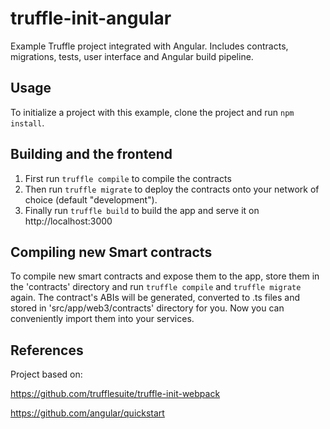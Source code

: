 # truffle-init-angular
Example Truffle project integrated with Angular. Includes contracts, migrations, tests, user interface and Angular build pipeline.

## Usage

To initialize a project with this example, clone the project and run `npm install`.

## Building and the frontend

1. First run `truffle compile` to compile the contracts
2. Then run `truffle migrate` to deploy the contracts onto your network of choice (default "development").
3. Finally run `truffle build` to build the app and serve it on http://localhost:3000

## Compiling new Smart contracts

To compile new smart contracts and expose them to the app, store them in the 'contracts' directory and run `truffle compile` and `truffle migrate` again. The contract's ABIs will be generated, converted to .ts files and stored in 'src/app/web3/contracts' directory for you. Now you can conveniently import them into your services.

## References

Project based on:

https://github.com/trufflesuite/truffle-init-webpack

https://github.com/angular/quickstart
